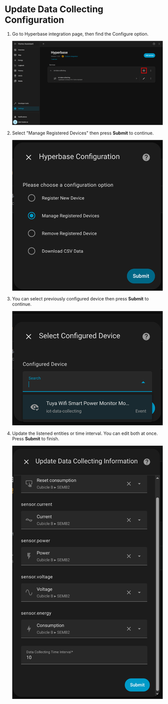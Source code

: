 # Update Data Collecting Configuration
1. Go to Hyperbase integration page, then find the Configure option.
   
   ![onboarding-10](_media/onboarding-10.jpg ':size=80%')
2. Select "Manage Registered Devices" then press **Submit** to continue.
   
   ![onboarding-15](_media/onboarding-15.jpg ':size=40%')
3. You can select previously configured device then press **Submit** to continue.
   
   ![onboarding-16](_media/onboarding-16.jpg ':size=40%')
4. Update the listened entities or time interval. You can edit both at once. Press **Submit** to finish.
   
   ![onboarding-17](_media/onboarding-17.jpg ':size=40%')